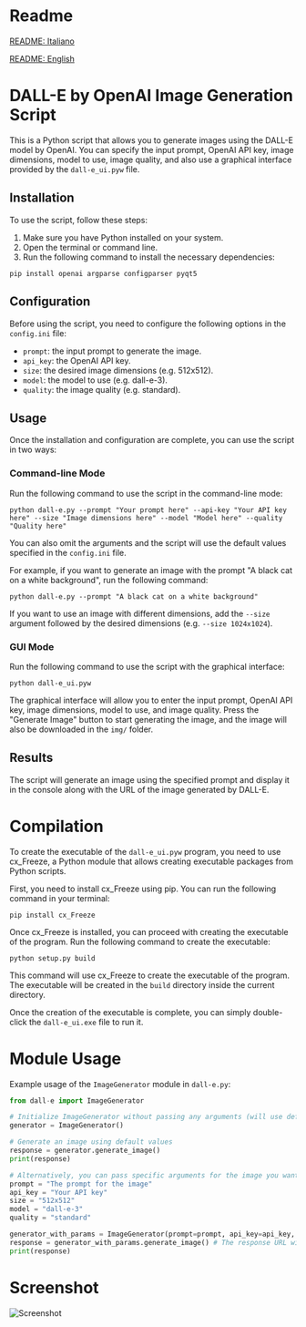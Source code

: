 # Readme
[README: Italiano](./README_IT.md)

[README: English](./README.md)

# DALL-E by OpenAI Image Generation Script 

This is a Python script that allows you to generate images using the DALL-E model by OpenAI. You can specify the input prompt, OpenAI API key, image dimensions, model to use, image quality, and also use a graphical interface provided by the `dall-e_ui.pyw` file.

## Installation

To use the script, follow these steps:

1. Make sure you have Python installed on your system.
2. Open the terminal or command line.
3. Run the following command to install the necessary dependencies:

```shell
pip install openai argparse configparser pyqt5
```

## Configuration

Before using the script, you need to configure the following options in the `config.ini` file:

- `prompt`: the input prompt to generate the image.
- `api_key`: the OpenAI API key.
- `size`: the desired image dimensions (e.g. 512x512).
- `model`: the model to use (e.g. dall-e-3).
- `quality`: the image quality (e.g. standard).

## Usage

Once the installation and configuration are complete, you can use the script in two ways:

### Command-line Mode

Run the following command to use the script in the command-line mode:

```shell
python dall-e.py --prompt "Your prompt here" --api-key "Your API key here" --size "Image dimensions here" --model "Model here" --quality "Quality here"
```

You can also omit the arguments and the script will use the default values specified in the `config.ini` file.

For example, if you want to generate an image with the prompt "A black cat on a white background", run the following command:

```shell
python dall-e.py --prompt "A black cat on a white background"
```

If you want to use an image with different dimensions, add the `--size` argument followed by the desired dimensions (e.g. `--size 1024x1024`).

### GUI Mode

Run the following command to use the script with the graphical interface:

```shell
python dall-e_ui.pyw
```

The graphical interface will allow you to enter the input prompt, OpenAI API key, image dimensions, model to use, and image quality. Press the "Generate Image" button to start generating the image, and the image will also be downloaded in the `img/` folder.

## Results

The script will generate an image using the specified prompt and display it in the console along with the URL of the image generated by DALL-E.

# Compilation
To create the executable of the `dall-e_ui.pyw` program, you need to use cx_Freeze, a Python module that allows creating executable packages from Python scripts.

First, you need to install cx_Freeze using pip. You can run the following command in your terminal:

```
pip install cx_Freeze
```

Once cx_Freeze is installed, you can proceed with creating the executable of the program.
Run the following command to create the executable:

```
python setup.py build
```

This command will use cx_Freeze to create the executable of the program. The executable will be created in the `build` directory inside the current directory.

Once the creation of the executable is complete, you can simply double-click the `dall-e_ui.exe` file to run it.

# Module Usage
Example usage of the `ImageGenerator` module in `dall-e.py`:

```python
from dall-e import ImageGenerator

# Initialize ImageGenerator without passing any arguments (will use default values from config.ini)
generator = ImageGenerator()

# Generate an image using default values
response = generator.generate_image()
print(response)

# Alternatively, you can pass specific arguments for the image you want to generate
prompt = "The prompt for the image"
api_key = "Your API key"
size = "512x512"
model = "dall-e-3"
quality = "standard"

generator_with_params = ImageGenerator(prompt=prompt, api_key=api_key, size=size, model=model, quality=quality)
response = generator_with_params.generate_image() # The response URL with the generated image
print(response)
```

# Screenshot

![Screenshot](https://github.com/nemmusu/dall-e-interface/blob/main/screenshots/interface_example.png)